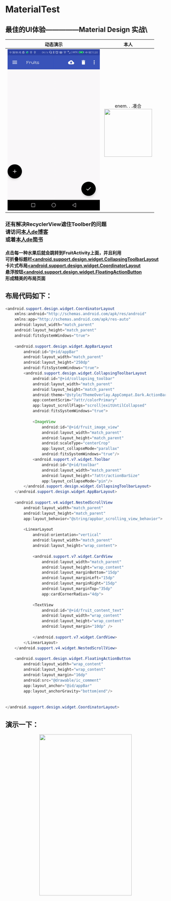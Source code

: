 # MaterialTest
## 最佳的UI体验—————Material Design 实战\
|动态演示|本人|
|:--:|:--:|
|<div align=center><img width="290" height="505" src="https://github.com/wanghao15536870732/MaterialTest/blob/master/app/src/main/res/drawable/show.gif"/></div>|   enem. . .凑合  <div align=center><img width="150" height="150" src="https://github.com/HeTingwei/ReadmeLearn/blob/master/avatar1.jpg"/></div> |

### 还有解决RecyclerView遮住Toolber的问题<br>请访问[本人de博客](http://blog.csdn.net/qq_41005535/article/details/79368989)<br>或着[本人de简书](https://www.jianshu.com/p/257364867831)
#### 点击每一种水果后就会跳转到FruitActivity上面，并且利用<br>可折叠标题栏[<android.support.design.widget.CollapsingToolbarLayout](http://blog.csdn.net/IT_51888_liang/article/details/70214143)<br>卡片式布局[<android.support.design.widget.CoordinatorLayout](http://blog.csdn.net/bigggfish/article/details/53585783)<br>悬浮按钮[<android.support.design.widget.FloatingActionButton](http://blog.csdn.net/chen_xi_hao/article/details/74347023)<br>形成精美的布局页面<br>
## 布局代码如下：
```java
<android.support.design.widget.CoordinatorLayout
    xmlns:android="http://schemas.android.com/apk/res/android"
    xmlns:app="http://schemas.android.com/apk/res-auto"
    android:layout_width="match_parent"
    android:layout_height="match_parent"
    android:fitsSystemWindows="true">

    <android.support.design.widget.AppBarLayout
        android:id="@+id/appBar"
        android:layout_width="match_parent"
        android:layout_height="250dp"
        android:fitsSystemWindows="true">
        <android.support.design.widget.CollapsingToolbarLayout
            android:id="@+id/collapsing_toolbar"
            android:layout_width="match_parent"
            android:layout_height="match_parent"
            android:theme="@style/ThemeOverlay.AppCompat.Dark.ActionBar"
            app:contentScrim="?attr/colorPrimary"
            app:layout_scrollFlags="scroll|exitUntilCollapsed"
            android:fitsSystemWindows="true">

            <ImageView
                android:id="@+id/fruit_image_view"
                android:layout_width="match_parent"
                android:layout_height="match_parent"
                android:scaleType="centerCrop"
                app:layout_collapseMode="parallax"
                android:fitsSystemWindows="true"/>
            <android.support.v7.widget.Toolbar
                android:id="@+id/toolbar"
                android:layout_width="match_parent"
                android:layout_height="?attr/actionBarSize"
                app:layout_collapseMode="pin"/>
        </android.support.design.widget.CollapsingToolbarLayout>
    </android.support.design.widget.AppBarLayout>

    <android.support.v4.widget.NestedScrollView
        android:layout_width="match_parent"
        android:layout_height="match_parent"
        app:layout_behavior="@string/appbar_scrolling_view_behavior">

        <LinearLayout
            android:orientation="vertical"
            android:layout_width="match_parent"
            android:layout_height="wrap_content">

            <android.support.v7.widget.CardView
                android:layout_width="match_parent"
                android:layout_height="wrap_content"
                android:layout_marginBottom="15dp"
                android:layout_marginLeft="15dp"
                android:layout_marginRight="15dp"
                android:layout_marginTop="35dp"
                app:cardCornerRadius="4dp">

            <TextView
                android:id="@+id/fruit_content_text"
                android:layout_width="wrap_content"
                android:layout_height="wrap_content"
                android:layout_margin="10dp" />

            </android.support.v7.widget.CardView>
        </LinearLayout>
    </android.support.v4.widget.NestedScrollView>

    <android.support.design.widget.FloatingActionButton
        android:layout_width="wrap_content"
        android:layout_height="wrap_content"
        android:layout_margin="16dp"
        android:src="@drawable/ic_comment"
        app:layout_anchor="@id/appBar"
        app:layout_anchorGravity="bottom|end"/>


</android.support.design.widget.CoordinatorLayout>
```
## 演示一下：
<div align=center><img width="290" height="505" src="https://github.com/wanghao15536870732/MaterialTest/blob/master/app/src/main/res/drawable/show_1.gif"/></div>
